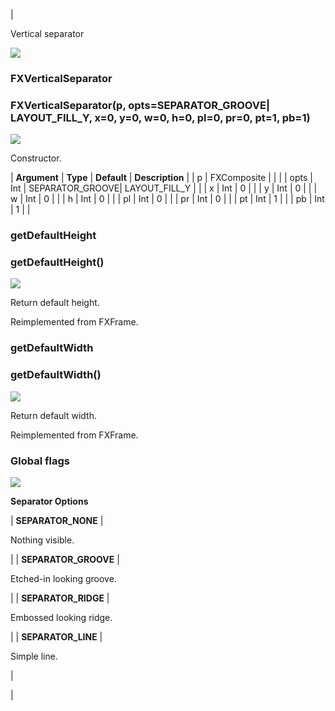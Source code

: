 | 

Vertical separator

![](../SIMACAERefImages/gui-fxverticalseparator.png)

### FXVerticalSeparator

###   

### FXVerticalSeparator(p, opts=SEPARATOR\_GROOVE| LAYOUT\_FILL_Y, x=0, y=0, w=0, h=0, pl=0, pr=0, pt=1, pb=1)  
![](../IconsReference/butix_top_wline.png)

Constructor.

| **Argument** | **Type** | **Default** | **Description** |
| p | FXComposite |   |   |
| opts | Int | SEPARATOR\_GROOVE| LAYOUT\_FILL_Y |   |
| x | Int | 0 |   |
| y | Int | 0 |   |
| w | Int | 0 |   |
| h | Int | 0 |   |
| pl | Int | 0 |   |
| pr | Int | 0 |   |
| pt | Int | 1 |   |
| pb | Int | 1 |   |

### getDefaultHeight

###   

### getDefaultHeight()  
![](../IconsReference/butix_top_wline.png)

Return default height.

Reimplemented from FXFrame.

### getDefaultWidth

###   

### getDefaultWidth()  
![](../IconsReference/butix_top_wline.png)

Return default width.

Reimplemented from FXFrame.

### Global flags  
![](../IconsReference/butix_top_wline.png)


**Separator Options**

| **SEPARATOR_NONE** | 

Nothing visible.

 |
| **SEPARATOR_GROOVE** | 

Etched-in looking groove.

 |
| **SEPARATOR_RIDGE** | 

Embossed looking ridge.

 |
| **SEPARATOR_LINE** | 

Simple line.

 |



 |